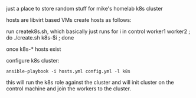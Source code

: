 just a place to store random stuff for mike's homelab k8s cluster

hosts are libvirt based VMs
create hosts as follows:

run createk8s.sh, which basically just runs
for i in control worker1 worker2 ; do ./create.sh k8s-$i ; done


once k8s-* hosts exist

configure k8s cluster:

`ansible-playbook -i hosts.yml config.yml -l k8s`

this will run the k8s role against the cluster and will init cluster on the control machine and join the workers to the cluster.
